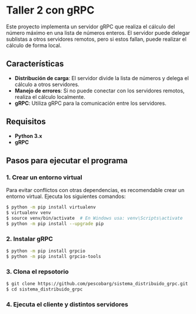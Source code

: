 # Taller 2 con gRPC

Este proyecto implementa un servidor gRPC que realiza el cálculo del número máximo en una lista de números enteros. El servidor puede delegar sublistas a otros servidores remotos, pero si estos fallan, puede realizar el cálculo de forma local.

## Características

- **Distribución de carga**: El servidor divide la lista de números y delega el cálculo a otros servidores.
- **Manejo de errores**: Si no puede conectar con los servidores remotos, realiza el cálculo localmente.
- **gRPC**: Utiliza gRPC para la comunicación entre los servidores.

## Requisitos

- **Python 3.x**
- **gRPC**

## Pasos para ejecutar el programa

### 1. Crear un entorno virtual

Para evitar conflictos con otras dependencias, es recomendable crear un entorno virtual. Ejecuta los siguientes comandos:

```bash
$ python -m pip install virtualenv
$ virtualenv venv
$ source venv/bin/activate  # En Windows usa: venv\Scripts\activate
$ python -m pip install --upgrade pip
```
### 2. Instalar gRPC

```bash
$ python -m pip install grpcio
$ python -m pip install grpcio-tools
```

### 3. Clona el repsotorio

```bash
$ git clone https://github.com/pescobarg/sistema_distribuido_grpc.git
$ cd sistema_distribuido_grpc
```

### 4. Ejecuta el cliente y distintos servidores